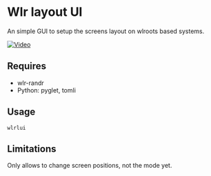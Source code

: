 # Wlr layout UI

An simple GUI to setup the screens layout on wlroots based systems.

[![Video](https://img.youtube.com/vi/bJxVIu9cMzg/0.jpg)](https://www.youtube.com/watch?v=bJxVIu9cMzg)

## Requires

- wlr-randr
- Python: pyglet, tomli

## Usage

```
wlrlui
```

## Limitations

Only allows to change screen positions, not the mode yet.
